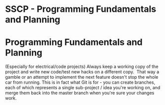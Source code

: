 # SSCP - Programming Fundamentals and Planning

# Programming Fundamentals and Planning

(Especially for electrical/code projects) Always keep a working copy of the project and write new code/test new hacks on a different copy.  That way a gamble or an attempt to implement the next feature doesn't stop the whole car from running. This is in fact what Git is for - you can create branches, each of which represents a single sub-project / idea you're working on, and merge them back into the master branch when you're sure your changes work.

